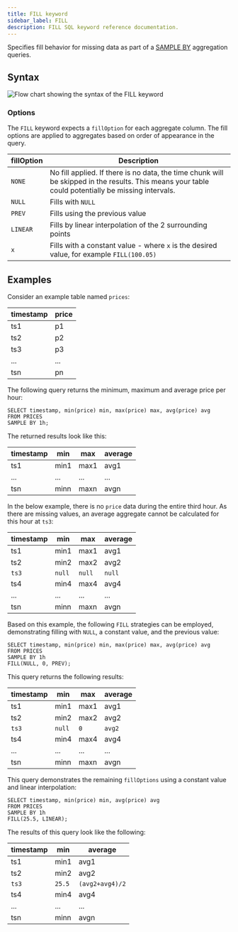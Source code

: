 ```yaml
---
title: FILL keyword
sidebar_label: FILL
description: FILL SQL keyword reference documentation.
---
```


Specifies fill behavior for missing data as part of a
[SAMPLE BY](/docs/reference/sql/sample-by/) aggregation queries.

## Syntax

![Flow chart showing the syntax of the FILL keyword](/img/docs/diagrams/fill.svg)

### Options

The `FILL` keyword expects a `fillOption` for each aggregate column. The fill
options are applied to aggregates based on order of appearance in the query.

| fillOption | Description                                                                                                                                        |
| ---------- | -------------------------------------------------------------------------------------------------------------------------------------------------- |
| `NONE`     | No fill applied. If there is no data, the time chunk will be skipped in the results. This means your table could potentially be missing intervals. |
| `NULL`     | Fills with `NULL`                                                                                                                                  |
| `PREV`     | Fills using the previous value                                                                                                                     |
| `LINEAR`   | Fills by linear interpolation of the 2 surrounding points                                                                                          |
| `x`        | Fills with a constant value - where `x` is the desired value, for example `FILL(100.05)`                                                  |

## Examples

Consider an example table named `prices`:

| timestamp | price |
| --------- | ----- |
| ts1       | p1    |
| ts2       | p2    |
| ts3       | p3    |
| ...       | ...   |
| tsn       | pn    |

The following query returns the minimum, maximum and average price per hour:

```questdb-sql
SELECT timestamp, min(price) min, max(price) max, avg(price) avg
FROM PRICES
SAMPLE BY 1h;
```

The returned results look like this:

| timestamp | min  | max  | average |
| --------- | ---- | ---- | ------- |
| ts1       | min1 | max1 | avg1    |
| ...       | ...  | ...  | ...     |
| tsn       | minn | maxn | avgn    |

In the below example, there is no `price` data during the entire third hour. As
there are missing values, an average aggregate cannot be calculated for this
hour at `ts3`:

| timestamp | min    | max    | average |
| --------- | ------ | ------ | ------- |
| ts1       | min1   | max1   | avg1    |
| ts2       | min2   | max2   | avg2    |
| `ts3`     | `null` | `null` | `null`  |
| ts4       | min4   | max4   | avg4    |
| ...       | ...    | ...    | ...     |
| tsn       | minn   | maxn   | avgn    |

Based on this example, the following `FILL` strategies can be employed,
demonstrating filling with `NULL`, a constant value, and the previous value:

```questdb-sql title="Using three fillOptions for filling missing data"
SELECT timestamp, min(price) min, max(price) max, avg(price) avg
FROM PRICES
SAMPLE BY 1h
FILL(NULL, 0, PREV);
```

This query returns the following results:

| timestamp | min    | max  | average |
| --------- | ------ | ---- | ------- |
| ts1       | min1   | max1 | avg1    |
| ts2       | min2   | max2 | avg2    |
| `ts3`     | `null` | `0`  | `avg2`  |
| ts4       | min4   | max4 | avg4    |
| ...       | ...    | ...  | ...     |
| tsn       | minn   | maxn | avgn    |

This query demonstrates the remaining `fillOptions` using a constant value and
linear interpolation:

```questdb-sql
SELECT timestamp, min(price) min, avg(price) avg
FROM PRICES
SAMPLE BY 1h
FILL(25.5, LINEAR);
```

The results of this query look like the following:

| timestamp | min    | average         |
| --------- | ------ | --------------- |
| ts1       | min1   | avg1            |
| ts2       | min2   | avg2            |
| `ts3`     | `25.5` | `(avg2+avg4)/2` |
| ts4       | min4   | avg4            |
| ...       | ...    | ...             |
| tsn       | minn   | avgn            |
